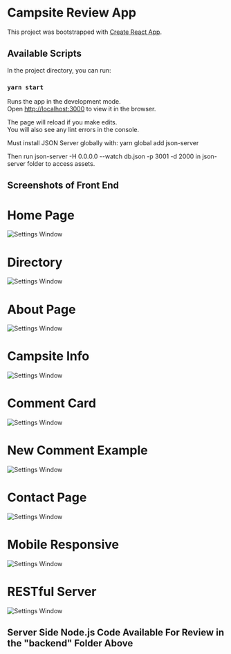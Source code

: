 # Campsite Review App

This project was bootstrapped with [Create React App](https://github.com/facebook/create-react-app).

## Available Scripts

In the project directory, you can run:

### `yarn start`

Runs the app in the development mode.\
Open [http://localhost:3000](http://localhost:3000) to view it in the browser.

The page will reload if you make edits.\
You will also see any lint errors in the console.

Must install JSON Server globally with: yarn global add json-server

Then run json-server -H 0.0.0.0 --watch db.json -p 3001 -d 2000 in json-server folder to access assets.


## Screenshots of Front End

# Home Page

![Settings Window](https://github.com/drewhollis/campsite-review-site/blob/main/NuCampsite%20Screenshots/Homepage.png)

# Directory

![Settings Window](https://github.com/drewhollis/campsite-review-site/blob/main/NuCampsite%20Screenshots/Directory.png)

# About Page

![Settings Window](https://github.com/drewhollis/campsite-review-site/blob/main/NuCampsite%20Screenshots/About%20Page.png)

# Campsite Info

![Settings Window](https://github.com/drewhollis/campsite-review-site/blob/main/NuCampsite%20Screenshots/Campsite%20Info.png)

# Comment Card

![Settings Window](https://github.com/drewhollis/campsite-review-site/blob/main/NuCampsite%20Screenshots/Comment%20Form.png)

# New Comment Example

![Settings Window](https://github.com/drewhollis/campsite-review-site/blob/main/NuCampsite%20Screenshots/New%20Comment.png)

# Contact Page

![Settings Window](https://github.com/drewhollis/campsite-review-site/blob/main/NuCampsite%20Screenshots/Contact%20Page.png)

# Mobile Responsive

![Settings Window](https://github.com/drewhollis/campsite-review-site/blob/main/NuCampsite%20Screenshots/Mobile%20Responsive%20Design.png)

# RESTful Server

![Settings Window](https://github.com/drewhollis/campsite-review-site/blob/main/NuCampsite%20Screenshots/RESTful%20Server.png)


## Server Side Node.js Code Available For Review in the "backend" Folder Above



